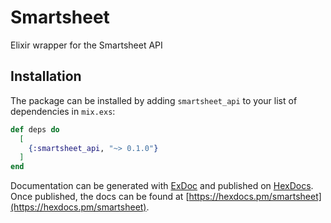 # Smartsheet

Elixir wrapper for the Smartsheet API

## Installation

The package can be installed by adding `smartsheet_api` to your list of dependencies in `mix.exs`:

```elixir
def deps do
  [
    {:smartsheet_api, "~> 0.1.0"}
  ]
end
```

Documentation can be generated with [ExDoc](https://github.com/elixir-lang/ex_doc)
and published on [HexDocs](https://hexdocs.pm). Once published, the docs can
be found at [https://hexdocs.pm/smartsheet](https://hexdocs.pm/smartsheet).
